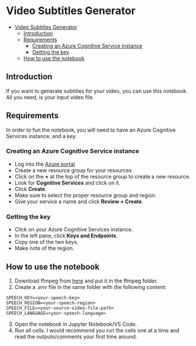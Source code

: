 # Video Subtitles Generator
 
- [Video Subtitles Generator](#video-subtitles-generator)
  - [Introduction](#introduction)
  - [Requirements](#requirements)
    - [Creating an Azure Cognitive Service instance](#creating-an-azure-cognitive-service-instance)
    - [Getting the key](#getting-the-key)
  - [How to use the notebook](#how-to-use-the-notebook)

## Introduction

If you want to generate subtitles for your video, you can use this notebook. All you need, is your input video file.

## Requirements

In order to fun the notebook, you will need to have an Azure Cognitive Services instance, and a key.

### Creating an Azure Cognitive Service instance

- Log into the [Azure portal](https://portal.azure.com)
- Create a new resource group for your resources
- Click on the **+** at the top of the resource group to create a new resource.
- Look for **Cognitive Services** and click on it.
- Click **Create**.
- Make sure to select the proper resource group and region.
- Give your service a name and click **Review + Create**.

### Getting the key

- Click on your Azure Cognitive Services instance.
- In the left pane, click **Keys and Endpoints**.
- Copy one of the two keys.
- Make note of the region.

## How to use the notebook

1. Download ffmpeg from [here](https://www.ffmpeg.org/download.html) and put it in the ffmpeg folder.
2. Create a *.env* file in the same folder with the following content:
```
SPEECH_KEY=<your-speech-key>
SPEECH_REGION=<your-speech-region>
SPEECH_FILE=<your-source-video-file-path>
SPEECH_LANGUAGE=<your-speech-language>
```
3. Open the notebook in Jupyter Notebook/VS Code.
4. Run all cells. I would recommend you run the cells one at a time and read the outputs/comments your first time around.
